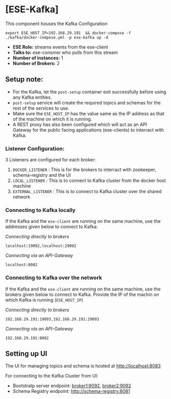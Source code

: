 # [ESE-Kafka]

This component houses the Kafka Configuration

```shell
export ESE_HOST_IP=192.168.29.191  && docker-compose -f ./kafka/docker-compose.yml -p ese-kafka up -d
```

- **ESE Role:** streams events from the ese-client
- **Talks to:** ese-consmer who pulls from this stream
- **Number of instances:** 1
- **Number of Brokers:** 2

## Setup note:

- For the Kafka, let the `post-setup` container exit successfully before using any Kafka entities.
- `post-setup` service will create the required topics and schemas for the rest of the services to use.
- Make sure the `ESE_HOST_IP` has the value same as the IP address as that of the machine on which it is running.
- A REST proxy has also been configured which will act as an API Gateway for the public facing applications (ese-clients) to interract with Kafka.

### Listener Configuration:

3 Listeners are configured for each broker:

1. `DOCKER_LISTENER` : This is for the brokers to interract with zookeeper, schema-registry and the UI
2. `LOCAL_LISTENER` : This is to connect to Kafka cluster from the docker host machine
3. `EXTERNAL_LISTENER` : This is to connect to Kafka cluster over the shared network

### Connecting to Kafka locally

If the Kafka and the `ese-client` are running on the same machine, use the addresses given below to connect to Kafka:

_Connecting directly to brokers_

```text
localhost:19092,localhost:29092
```

_Connecting via an API-Gateway_

```text
localhost:8082
```

### Connecting to Kafka over the network

If the Kafka and the `ese-client` are running on the same machine, use the brokers given below to connect to Kafka. Provide the IP of the machin on which Kafka is running (`ESE_HOST_IP`)

_Connecting directly to brokers_

```text
192.168.29.191:19093,192.168.29.191:29093
```

_Connecting via an API-Gateway_

```text
192.168.29.191:8082
```

## Setting up UI

The UI for managing topics and schema is hosted at <http://localhost:8083>

For connecting to the Kafka Cluster from UI:
- Bootstratp server endpoint: <broker1:9092>, <broker2:9092>
- Schema Registry endpoint: <http://schema-registry:8081>